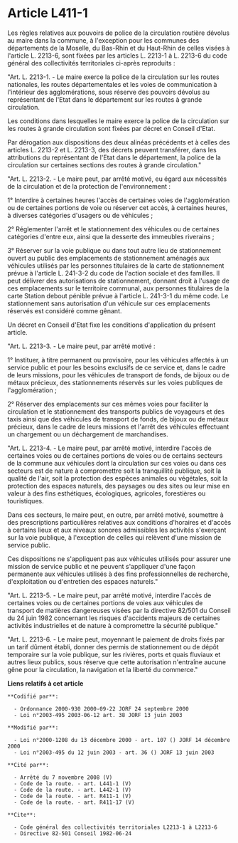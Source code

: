 # Article L411-1

Les règles relatives aux pouvoirs de police de la circulation routière dévolus au maire dans la commune, à l'exception pour
les communes des départements de la Moselle, du Bas-Rhin et du Haut-Rhin de celles visées à l'article L. 2213-6, sont fixées
par les articles L. 2213-1 à L. 2213-6 du code général des collectivités territoriales ci-après reproduits :

"Art. L. 2213-1. - Le maire exerce la police de la circulation sur les routes nationales, les routes départementales et les
voies de communication à l'intérieur des agglomérations, sous réserve des pouvoirs dévolus au représentant de l'Etat dans le
département sur les routes à grande circulation.

Les conditions dans lesquelles le maire exerce la police de la circulation sur les routes à grande circulation sont fixées
par décret en Conseil d'Etat.

Par dérogation aux dispositions des deux alinéas précédents et à celles des articles L. 2213-2 et L. 2213-3, des décrets
peuvent transférer, dans les attributions du représentant de l'Etat dans le département, la police de la circulation sur
certaines sections des routes à grande circulation."

"Art. L. 2213-2. - Le maire peut, par arrêté motivé, eu égard aux nécessités de la circulation et de la protection de
l'environnement :

1° Interdire à certaines heures l'accès de certaines voies de l'agglomération ou de certaines portions de voie ou réserver
cet accès, à certaines heures, à diverses catégories d'usagers ou de véhicules ;

2° Réglementer l'arrêt et le stationnement des véhicules ou de certaines catégories d'entre eux, ainsi que la desserte des
immeubles riverains ;

3° Réserver sur la voie publique ou dans tout autre lieu de stationnement ouvert au public des emplacements de stationnement
aménagés aux véhicules utilisés par les personnes titulaires de la carte de stationnement prévue à l'article L. 241-3-2 du
code de l'action sociale et des familles. Il peut délivrer des autorisations de stationnement, donnant droit à l'usage de ces
emplacements sur le territoire communal, aux personnes titulaires de la carte Station debout pénible prévue à l'article L.
241-3-1 du même code. Le stationnement sans autorisation d'un véhicule sur ces emplacements réservés est considéré comme
gênant.

Un décret en Conseil d'Etat fixe les conditions d'application du présent article.

"Art. L. 2213-3. - Le maire peut, par arrêté motivé :

1° Instituer, à titre permanent ou provisoire, pour les véhicules affectés à un service public et pour les besoins exclusifs
de ce service et, dans le cadre de leurs missions, pour les véhicules de transport de fonds, de bijoux ou de métaux précieux,
des stationnements réservés sur les voies publiques de l'agglomération ;

2° Réserver des emplacements sur ces mêmes voies pour faciliter la circulation et le stationnement des transports publics de
voyageurs et des taxis ainsi que des véhicules de transport de fonds, de bijoux ou de métaux précieux, dans le cadre de leurs
missions et l'arrêt des véhicules effectuant un chargement ou un déchargement de marchandises.

"Art. L. 2213-4. - Le maire peut, par arrêté motivé, interdire l'accès de certaines voies ou de certaines portions de voies
ou de certains secteurs de la commune aux véhicules dont la circulation sur ces voies ou dans ces secteurs est de nature à
compromettre soit la tranquillité publique, soit la qualité de l'air, soit la protection des espèces animales ou végétales,
soit la protection des espaces naturels, des paysages ou des sites ou leur mise en valeur à des fins esthétiques,
écologiques, agricoles, forestières ou touristiques.

Dans ces secteurs, le maire peut, en outre, par arrêté motivé, soumettre à des prescriptions particulières relatives aux
conditions d'horaires et d'accès à certains lieux et aux niveaux sonores admissibles les activités s'exerçant sur la voie
publique, à l'exception de celles qui relèvent d'une mission de service public.

Ces dispositions ne s'appliquent pas aux véhicules utilisés pour assurer une mission de service public et ne peuvent
s'appliquer d'une façon permanente aux véhicules utilisés à des fins professionnelles de recherche, d'exploitation ou
d'entretien des espaces naturels."

"Art. L. 2213-5. - Le maire peut, par arrêté motivé, interdire l'accès de certaines voies ou de certaines portions de voies
aux véhicules de transport de matières dangereuses visées par la directive 82/501 du Conseil du 24 juin 1982 concernant les
risques d'accidents majeurs de certaines activités industrielles et de nature à compromettre la sécurité publique."

"Art. L. 2213-6. - Le maire peut, moyennant le paiement de droits fixés par un tarif dûment établi, donner des permis de
stationnement ou de dépôt temporaire sur la voie publique, sur les rivières, ports et quais fluviaux et autres lieux publics,
sous réserve que cette autorisation n'entraîne aucune gêne pour la circulation, la navigation et la liberté du commerce."

**Liens relatifs à cet article**

	**Codifié par**:

	  - Ordonnance 2000-930 2000-09-22 JORF 24 septembre 2000
	  - Loi n°2003-495 2003-06-12 art. 38 JORF 13 juin 2003

	**Modifié par**:

	  - Loi n°2000-1208 du 13 décembre 2000 - art. 107 () JORF 14 décembre 2000
	  - Loi n°2003-495 du 12 juin 2003 - art. 36 () JORF 13 juin 2003

	**Cité par**:

	  - Arrêté du 7 novembre 2008 (V)
	  - Code de la route. - art. L441-1 (V)
	  - Code de la route. - art. L442-1 (V)
	  - Code de la route. - art. R411-1 (V)
	  - Code de la route. - art. R411-17 (V)

	**Cite**:

	  - Code général des collectivités territoriales L2213-1 à L2213-6
	  - Directive 82-501 Conseil 1982-06-24

